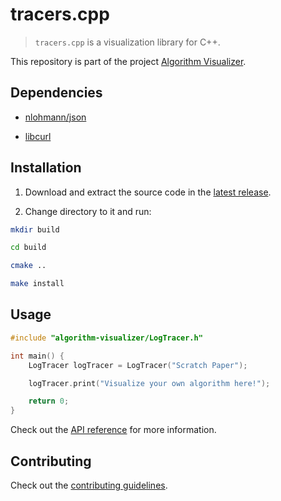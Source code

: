 # tracers.cpp

> `tracers.cpp` is a visualization library for C++.

This repository is part of the project [Algorithm Visualizer](https://github.com/algorithm-visualizer).

## Dependencies

- [nlohmann/json](https://github.com/nlohmann/json)

- [libcurl](https://curl.haxx.se/libcurl/)

## Installation

1. Download and extract the source code in the [latest release](https://github.com/algorithm-visualizer/tracers.cpp/releases/latest).

2. Change directory to it and run:

```bash
mkdir build

cd build

cmake ..

make install
```

## Usage

```cpp
#include "algorithm-visualizer/LogTracer.h"

int main() {
    LogTracer logTracer = LogTracer("Scratch Paper");

    logTracer.print("Visualize your own algorithm here!");

    return 0;
}
```

Check out the [API reference](https://github.com/algorithm-visualizer/algorithm-visualizer/wiki) for more information.

## Contributing

Check out the [contributing guidelines](https://github.com/algorithm-visualizer/tracers.cpp/blob/master/CONTRIBUTING.md).
